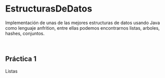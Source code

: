 # EstructurasDeDatos
Implementación de unas de las mejores estructuras de datos usando Java como lenguaje anfrition, entre ellas podemos encontrarnos listas, arboles, hashes, conjuntos.

<br>

## Práctica 1 

<div> Listas </div>
